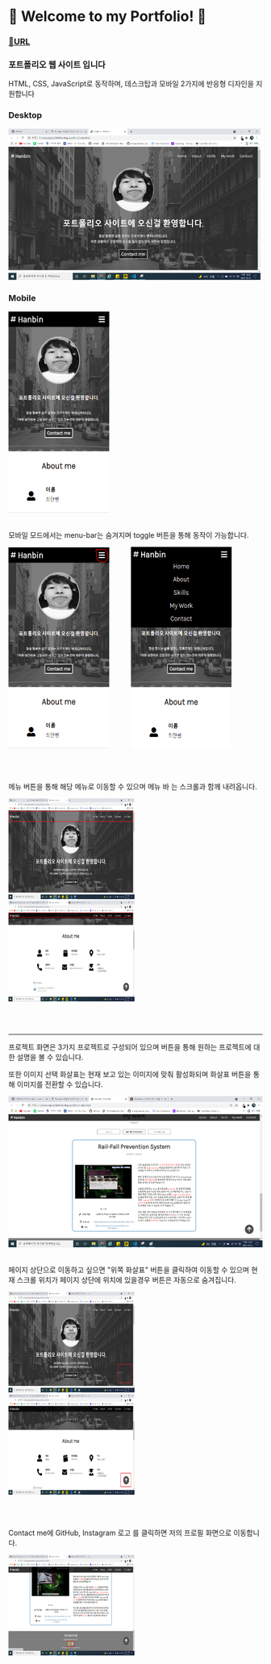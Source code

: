 # 🎈 Welcome to my Portfolio! 🎈

### [🔗URL](https://hanbinchoi.github.io/portfolio/)

### 포트폴리오 웹 사이트 입니다

HTML, CSS, JavaScript로 동작하며,
데스크탑과 모바일 2가지에 반응형 디자인을 지원합니다

### Desktop

<img src="img/readme-img/데탑.png"  width="500" height="300"/>

### Mobile

<img src="img/readme-img/모바일.png"  width="200" height="400"/>

<br>
<br>

모바일 모드에서는 menu-bar는 숨겨지며 toggle 버튼을 통해 동작이 가능합니다.
<p float="left">
  <img src="img/readme-img/토글.png"  width="200" height="400"/> &nbsp;&nbsp;&nbsp;&nbsp; &nbsp;&nbsp;&nbsp;&nbsp;
  <img src="img/readme-img/토글-on.png"  width="200" height="400"/>
</p>
<br>
<br>

메뉴 버튼을 통해 해당 메뉴로 이동할 수 있으며 메뉴 바 는 스크롤과 함께 내려옵니다.
<p float="left">
  <img src="img/readme-img/메뉴.png"  width="250" height="200"/> &nbsp;&nbsp;&nbsp;&nbsp; &nbsp;&nbsp;&nbsp;&nbsp;
  <img src="img/readme-img/메뉴-fix.png"  width="250" height="200"/>
</p>
<br>
<br>

---

프로젝트 화면은 3가지 프로젝트로 구성되어 있으며 버튼을 통해 원하는 프로젝트에 대한 설명을 볼 수 있습니다.

또한 이미지 선택 화살표는 현재 보고 있는 이미지에 맞춰 활성화되며 화살표 버튼을 통해 이미지를 전환할 수 있습니다.

<img src="img/readme-img/프로젝트.png"  width="600" height="300"/>
<br>
<br>

페이지 상단으로 이동하고 싶으면 "위쪽 화살표" 버튼을 클릭하여 이동할 수 있으며 현재 스크롤 위치가 페이지 상단에 위치에 있을경우 버튼은 자동으로 숨겨집니다.
<p float="left">
  <img src="img/readme-img/화살표.png"  width="250" height="200"/> &nbsp;&nbsp;&nbsp;&nbsp; &nbsp;&nbsp;&nbsp;&nbsp;
  <img src="img/readme-img/화살표-on.png"  width="250" height="200"/>
 </p>
<br>
<br>

Contact me에 GitHub, Instagram 로고 를 클릭하면 저의 프로필 화면으로 이동합니다.

<img src="img/readme-img/콘택트.png"  width="250" height="200"/>
